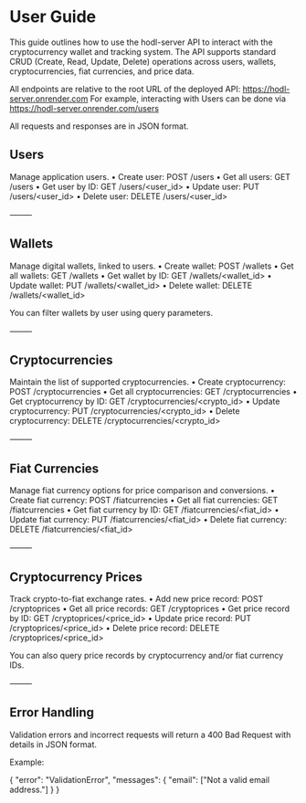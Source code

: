 # User Guide

This guide outlines how to use the hodl-server API to interact with the cryptocurrency wallet and tracking system. The API supports standard CRUD (Create, Read, Update, Delete) operations across users, wallets, cryptocurrencies, fiat currencies, and price data.

All endpoints are relative to the root URL of the deployed API: https://hodl-server.onrender.com
For example, interacting with Users can be done via https://hodl-server.onrender.com/users 

All requests and responses are in JSON format.

## Users

Manage application users.
	•	Create user: POST /users
	•	Get all users: GET /users
	•	Get user by ID: GET /users/<user_id>
	•	Update user: PUT /users/<user_id>
	•	Delete user: DELETE /users/<user_id>

⸻

## Wallets

Manage digital wallets, linked to users.
	•	Create wallet: POST /wallets
	•	Get all wallets: GET /wallets
	•	Get wallet by ID: GET /wallets/<wallet_id>
	•	Update wallet: PUT /wallets/<wallet_id>
	•	Delete wallet: DELETE /wallets/<wallet_id>

You can filter wallets by user using query parameters.

⸻

## Cryptocurrencies

Maintain the list of supported cryptocurrencies.
	•	Create cryptocurrency: POST /cryptocurrencies
	•	Get all cryptocurrencies: GET /cryptocurrencies
	•	Get cryptocurrency by ID: GET /cryptocurrencies/<crypto_id>
	•	Update cryptocurrency: PUT /cryptocurrencies/<crypto_id>
	•	Delete cryptocurrency: DELETE /cryptocurrencies/<crypto_id>

⸻

## Fiat Currencies

Manage fiat currency options for price comparison and conversions.
	•	Create fiat currency: POST /fiatcurrencies
	•	Get all fiat currencies: GET /fiatcurrencies
	•	Get fiat currency by ID: GET /fiatcurrencies/<fiat_id>
	•	Update fiat currency: PUT /fiatcurrencies/<fiat_id>
	•	Delete fiat currency: DELETE /fiatcurrencies/<fiat_id>

⸻

## Cryptocurrency Prices

Track crypto-to-fiat exchange rates.
	•	Add new price record: POST /cryptoprices
	•	Get all price records: GET /cryptoprices
	•	Get price record by ID: GET /cryptoprices/<price_id>
	•	Update price record: PUT /cryptoprices/<price_id>
	•	Delete price record: DELETE /cryptoprices/<price_id>

You can also query price records by cryptocurrency and/or fiat currency IDs.

⸻

## Error Handling

Validation errors and incorrect requests will return a 400 Bad Request with details in JSON format.

Example:

{
  "error": "ValidationError",
  "messages": {
    "email": ["Not a valid email address."]
  }
}